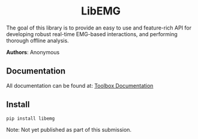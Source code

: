 <h1 align="center">LibEMG</h1>

The goal of this library is to provide an easy to use and feature-rich API for developing robust real-time EMG-based interactions, and performing thorough offline analysis.

**Authors**: Anonymous

## Documentation
All documentation can be found at: [Toolbox Documentation](https://<anon>.github.io/libemg)

## Install 
`pip install libemg`

Note: Not yet published as part of this submission. 